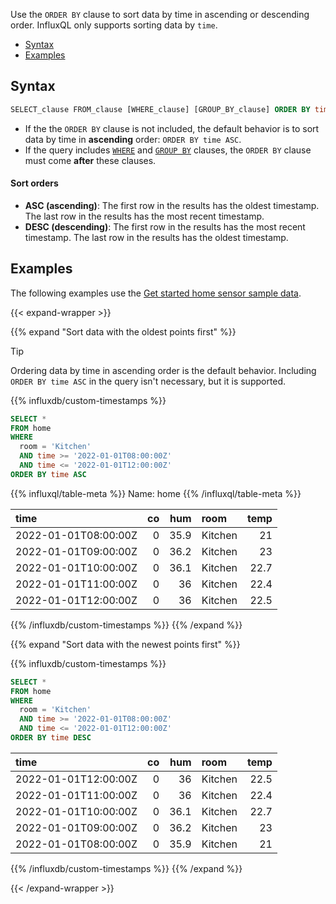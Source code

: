 Use the `ORDER BY` clause to sort data by time in ascending or descending order.
InfluxQL only supports sorting data by `time`.

- [Syntax](#syntax)
- [Examples](#examples)

## Syntax

```sql
SELECT_clause FROM_clause [WHERE_clause] [GROUP_BY_clause] ORDER BY time [ASC|DESC]
```

- If the the `ORDER BY` clause is not included, the default behavior is to sort data by
  time in **ascending** order: `ORDER BY time ASC`.
- If the query includes [`WHERE`](/influxdb/version/reference/influxql/where/)
  and [`GROUP BY`](/influxdb/version/reference/influxql/group-by/) clauses,
  the `ORDER BY` clause must come **after** these clauses.

#### Sort orders

- **ASC (ascending)**: The first row in the results has the oldest timestamp.
  The last row in the results has the most recent timestamp.
- **DESC (descending)**: The first row in the results has the most recent timestamp.
  The last row in the results has the oldest timestamp.

## Examples

The following examples use the
[Get started home sensor sample data](/influxdb/version/reference/sample-data/#get-started-home-sensor-data).

{{< expand-wrapper >}}

{{% expand "Sort data with the oldest points first" %}}

> [!Tip]
> Ordering data by time in ascending order is the default behavior.
> Including `ORDER BY time ASC` in the query isn't necessary, but it is supported.

{{% influxdb/custom-timestamps %}}

```sql
SELECT *
FROM home
WHERE
  room = 'Kitchen'
  AND time >= '2022-01-01T08:00:00Z'
  AND time <= '2022-01-01T12:00:00Z'
ORDER BY time ASC
```

{{% influxql/table-meta %}}
Name: home
{{% /influxql/table-meta %}}

| time                 |  co |  hum | room    | temp |
| :------------------- | --: | ---: | :------ | ---: |
| 2022-01-01T08:00:00Z |   0 | 35.9 | Kitchen |   21 |
| 2022-01-01T09:00:00Z |   0 | 36.2 | Kitchen |   23 |
| 2022-01-01T10:00:00Z |   0 | 36.1 | Kitchen | 22.7 |
| 2022-01-01T11:00:00Z |   0 |   36 | Kitchen | 22.4 |
| 2022-01-01T12:00:00Z |   0 |   36 | Kitchen | 22.5 |

{{% /influxdb/custom-timestamps %}}
{{% /expand %}}

{{% expand "Sort data with the newest points first" %}}

{{% influxdb/custom-timestamps %}}

```sql
SELECT *
FROM home
WHERE
  room = 'Kitchen'
  AND time >= '2022-01-01T08:00:00Z'
  AND time <= '2022-01-01T12:00:00Z'
ORDER BY time DESC
```

| time                 |  co |  hum | room    | temp |
| :------------------- | --: | ---: | :------ | ---: |
| 2022-01-01T12:00:00Z |   0 |   36 | Kitchen | 22.5 |
| 2022-01-01T11:00:00Z |   0 |   36 | Kitchen | 22.4 |
| 2022-01-01T10:00:00Z |   0 | 36.1 | Kitchen | 22.7 |
| 2022-01-01T09:00:00Z |   0 | 36.2 | Kitchen |   23 |
| 2022-01-01T08:00:00Z |   0 | 35.9 | Kitchen |   21 |

{{% /influxdb/custom-timestamps %}}
{{% /expand %}}

{{< /expand-wrapper >}}
